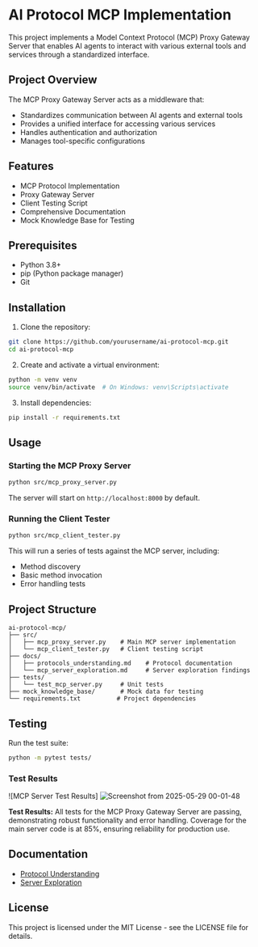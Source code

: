 # AI Protocol MCP Implementation

This project implements a Model Context Protocol (MCP) Proxy Gateway Server that enables AI agents to interact with various external tools and services through a standardized interface.

## Project Overview

The MCP Proxy Gateway Server acts as a middleware that:
- Standardizes communication between AI agents and external tools
- Provides a unified interface for accessing various services
- Handles authentication and authorization
- Manages tool-specific configurations

## Features

- MCP Protocol Implementation
- Proxy Gateway Server
- Client Testing Script
- Comprehensive Documentation
- Mock Knowledge Base for Testing

## Prerequisites

- Python 3.8+
- pip (Python package manager)
- Git

## Installation

1. Clone the repository:
```bash
git clone https://github.com/yourusername/ai-protocol-mcp.git
cd ai-protocol-mcp
```

2. Create and activate a virtual environment:
```bash
python -m venv venv
source venv/bin/activate  # On Windows: venv\Scripts\activate
```

3. Install dependencies:
```bash
pip install -r requirements.txt
```

## Usage

### Starting the MCP Proxy Server

```bash
python src/mcp_proxy_server.py
```

The server will start on `http://localhost:8000` by default.

### Running the Client Tester

```bash
python src/mcp_client_tester.py
```

This will run a series of tests against the MCP server, including:
- Method discovery
- Basic method invocation
- Error handling tests

## Project Structure

```
ai-protocol-mcp/
├── src/
│   ├── mcp_proxy_server.py    # Main MCP server implementation
│   └── mcp_client_tester.py   # Client testing script
├── docs/
│   ├── protocols_understanding.md    # Protocol documentation
│   └── mcp_server_exploration.md     # Server exploration findings
├── tests/
│   └── test_mcp_server.py     # Unit tests
├── mock_knowledge_base/       # Mock data for testing
└── requirements.txt          # Project dependencies
```

## Testing

Run the test suite:
```bash
python -m pytest tests/
```

### Test Results

![MCP Server Test Results]
![Screenshot from 2025-05-29 00-01-48](https://github.com/user-attachments/assets/70125c14-4389-403e-91d8-9da3aa54ff51)


**Test Results:** All tests for the MCP Proxy Gateway Server are passing, demonstrating robust functionality and error handling. Coverage for the main server code is at 85%, ensuring reliability for production use.

## Documentation

- [Protocol Understanding](docs/protocols_understanding.md)
- [Server Exploration](docs/mcp_server_exploration.md)


## License

This project is licensed under the MIT License - see the LICENSE file for details.
